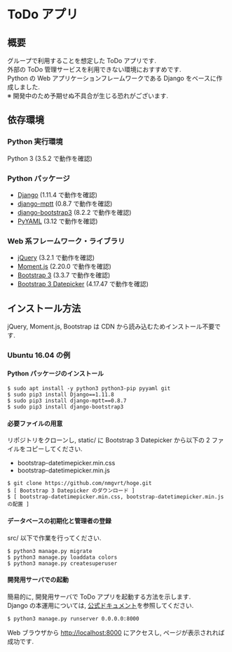 # ToDo アプリ

## 概要

グループで利用することを想定した ToDo アプリです.  
外部の ToDo 管理サービスを利用できない環境におすすめです.  
Python の Web アプリケーションフレームワークである Django をベースに作成しました.  
※ 開発中のため予期せぬ不具合が生じる恐れがございます.

## 依存環境

### Python 実行環境

Python 3 (3.5.2 で動作を確認)

### Python パッケージ

- [Django](https://www.djangoproject.com/) (1.11.4 で動作を確認)
- [django-mptt](https://github.com/django-mptt/django-mptt) (0.8.7 で動作を確認)
- [django-bootstrap3](https://github.com/dyve/django-bootstrap3) (8.2.2 で動作を確認)
- [PyYAML](https://pyyaml.org/) (3.12 で動作を確認)

### Web 系フレームワーク・ライブラリ

- [jQuery](https://jquery.com/) (3.2.1 で動作を確認)
- [Moment.js](https://momentjs.com/) (2.20.0 で動作を確認)
- [Bootstrap 3](https://getbootstrap.com/) (3.3.7 で動作を確認)
- [Bootstrap 3 Datepicker](https://eonasdan.github.io/bootstrap-datetimepicker/) (4.17.47 で動作を確認)

## インストール方法

jQuery, Moment.js, Bootstrap は CDN から読み込むためインストール不要です.

### Ubuntu 16.04 の例

#### Python パッケージのインストール
```
$ sudo apt install -y python3 python3-pip pyyaml git
$ sudo pip3 install Django==1.11.8
$ sudo pip3 install django-mptt==0.8.7
$ sudo pip3 install django-bootstrap3
```

#### 必要ファイルの用意

リポジトリをクローンし, static/ に Bootstrap 3 Datepicker から以下の 2 ファイルをコピーしてください.

- bootstrap-datetimepicker.min.css
- bootstrap-datetimepicker.min.js

```
$ git clone https://github.com/nmgvrt/hoge.git
$ [ Bootstrap 3 Datepicker のダウンロード ]
$ [ bootstrap-datetimepicker.min.css, bootstrap-datetimepicker.min.js の配置 ]
```

#### データベースの初期化と管理者の登録

src/ 以下で作業を行ってください.

```
$ python3 manage.py migrate
$ python3 manage.py loaddata colors
$ python3 manage.py createsuperuser
```

#### 開発用サーバでの起動

簡易的に, 開発用サーバで ToDo アプリを起動する方法を示します.  
Django の本運用については, [公式ドキュメント](https://docs.djangoproject.com/ja/2.0/howto/deployment/)を参照してください.

```
$ python3 manage.py runserver 0.0.0.0:8000
```

Web ブラウザから [http://localhost:8000](http://localhost:8000) にアクセスし, ページが表示されれば成功です.
